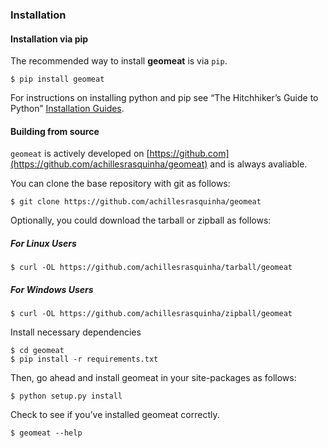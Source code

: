 ### Installation

#### Installation via pip

The recommended way to install **geomeat** is via `pip`.

```shell
$ pip install geomeat
```

For instructions on installing python and pip see “The Hitchhiker’s Guide to Python” 
[Installation Guides](https://docs.python-guide.org/starting/installation/).

#### Building from source

`geomeat` is actively developed on [https://github.com](https://github.com/achillesrasquinha/geomeat)
and is always avaliable.

You can clone the base repository with git as follows:

```shell
$ git clone https://github.com/achillesrasquinha/geomeat
```

Optionally, you could download the tarball or zipball as follows:

##### For Linux Users

```shell
$ curl -OL https://github.com/achillesrasquinha/tarball/geomeat
```

##### For Windows Users

```shell
$ curl -OL https://github.com/achillesrasquinha/zipball/geomeat
```

Install necessary dependencies

```shell
$ cd geomeat
$ pip install -r requirements.txt
```

Then, go ahead and install geomeat in your site-packages as follows:

```shell
$ python setup.py install
```

Check to see if you’ve installed geomeat correctly.

```shell
$ geomeat --help
```